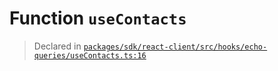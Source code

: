# Function `useContacts`
> Declared in [`packages/sdk/react-client/src/hooks/echo-queries/useContacts.ts:16`](https://github.com/dxos/protocols/blob/main/packages/sdk/react-client/src/hooks/echo-queries/useContacts.ts#L16)